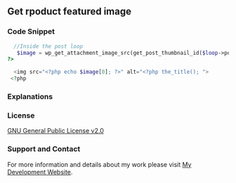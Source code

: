 ## Get rpoduct featured image

### Code Snippet

```php
  //Inside the post loop
   $image = wp_get_attachment_image_src(get_post_thumbnail_id($loop->post->ID), 'single-post-thumbnail');
?>

  <img src="<?php echo $image[0]; ?>" alt="<?php the_title(); ">
 <?php 
```
### Explanations

### License

[GNU General Public License v2.0](https://github.com/dedewiweka/snippets/blob/main/LICENSE)

### Support and Contact

For more information and details about my work please visit [My Development Website](https://dede.wiweka.com/development).